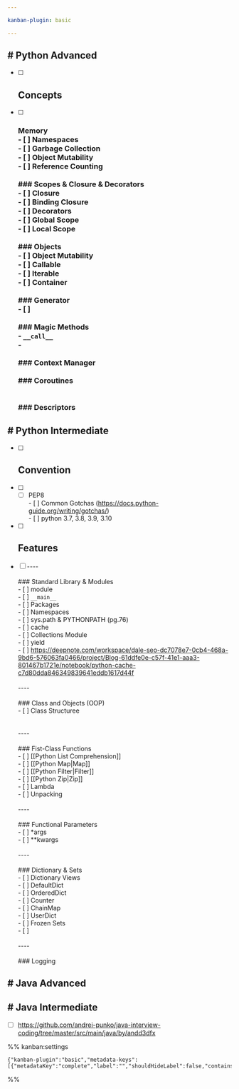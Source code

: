 ```yaml
---

kanban-plugin: basic

---
```


## # Python Advanced

- [ ] ## Concepts
- [ ] ### Memory<br>- [ ] Namespaces<br>- [ ] Garbage Collection<br>- [ ] Object Mutability<br>- [ ] Reference Counting<br><br>### Scopes & Closure & Decorators<br>- [ ] Closure<br>	- [ ] Binding Closure<br>- [ ] Decorators<br>- [ ] Global Scope<br>- [ ] Local Scope<br><br>### Objects<br>- [ ] Object Mutability<br>- [ ] Callable<br>- [ ] Iterable<br>- [ ] Container<br><br>### Generator<br>- [ ] <br><br>### Magic Methods<br>- `__call__`<br>-<br><br>### Context Manager<br><br>### Coroutines<br><br><br>### Descriptors


## # Python Intermediate

- [ ] ## Convention
- [ ] - [ ] PEP8<br>- [ ] Common Gotchas (https://docs.python-guide.org/writing/gotchas/)<br>- [ ] python 3.7, 3.8, 3.9, 3.10
- [ ] ## Features
- [ ] ----<br><br>### Standard Library & Modules<br>- [ ] module<br>- [ ] `__main__`<br>- [ ] Packages<br>- [ ] Namespaces<br>- [ ] sys.path & PYTHONPATH (pg.76)<br>- [ ] cache<br>- [ ] Collections Module<br>- [ ] yield<br>- [ ] https://deepnote.com/workspace/dale-seo-dc7078e7-0cb4-468a-9bd6-576063fa0466/project/Blog-61ddfe0e-c57f-41e1-aaa3-801467b1721e/notebook/python-cache-c7d80dda846349839641eddb1617d44f<br><br>----<br><br>### Class and Objects (OOP)<br>- [ ] Class Structuree<br><br><br>----<br><br>### Fist-Class Functions<br>- [ ] [[Python List Comprehension]]<br>	- [ ] [[Python Map|Map]]<br>	- [ ] [[Python Filter|Filter]]<br>	- [ ] [[Python Zip|Zip]]<br>- [ ] Lambda<br>- [ ] Unpacking<br><br>----<br><br>### Functional Parameters<br>- [ ] *args<br>- [ ] **kwargs<br><br>----<br><br>### Dictionary & Sets<br>- [ ] Dictionary Views<br>- [ ] DefaultDict<br>- [ ] OrderedDict<br>- [ ] Counter<br>- [ ] ChainMap<br>- [ ] UserDict<br>- [ ] Frozen Sets<br>- [ ] <br><br>----<br><br>### Logging


## # Java Advanced



## # Java Intermediate

- [ ] https://github.com/andrei-punko/java-interview-coding/tree/master/src/main/java/by/andd3dfx




%% kanban:settings
```
{"kanban-plugin":"basic","metadata-keys":[{"metadataKey":"complete","label":"","shouldHideLabel":false,"containsMarkdown":false}]}
```
%%